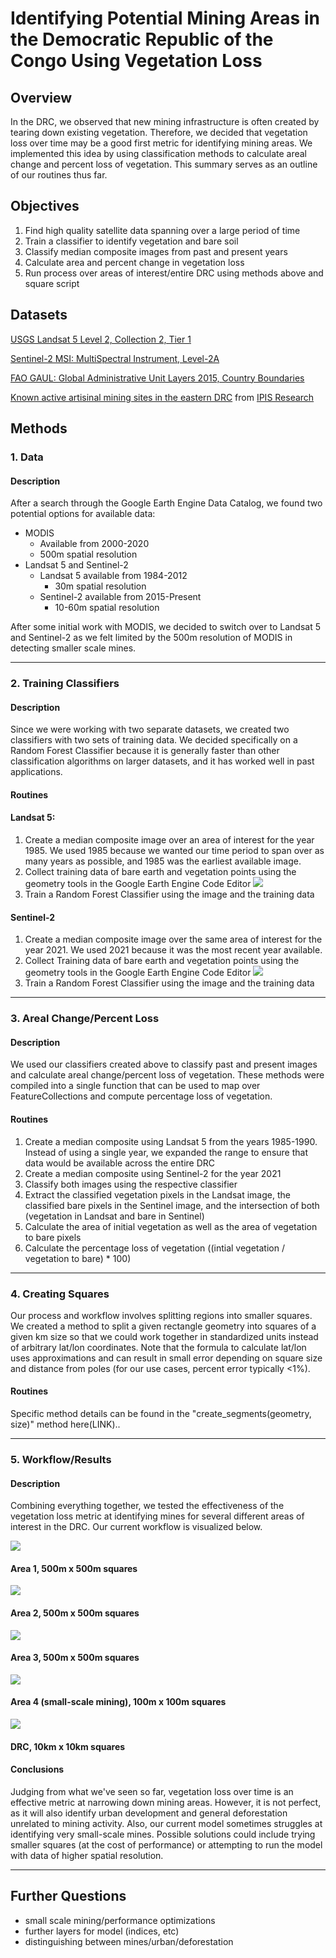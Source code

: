 # Identifying Potential Mining Areas in the Democratic Republic of the Congo Using Vegetation Loss

## Overview

In the DRC, we observed that new mining infrastructure is often created by tearing down existing vegetation. Therefore, we decided that vegetation loss over time may be a good first metric for identifying mining areas. We implemented this idea by using classification methods to calculate areal change and percent loss of vegetation. This summary serves as an outline of our routines thus far.

## Objectives

1. Find high quality satellite data spanning over a large period of time
2. Train a classifier to identify vegetation and bare soil
3. Classify median composite images from past and present years
4. Calculate area and percent change in vegetation loss
5. Run process over areas of interest/entire DRC using methods above and square script

## Datasets

[USGS Landsat 5 Level 2, Collection 2, Tier 1](https://developers.google.com/earth-engine/datasets/catalog/LANDSAT_LT05_C02_T1_L2?hl=en)

[Sentinel-2 MSI: MultiSpectral Instrument, Level-2A](https://developers.google.com/earth-engine/datasets/catalog/COPERNICUS_S2_SR#description)

[FAO GAUL: Global Administrative Unit Layers 2015, Country Boundaries](https://developers.google.com/earth-engine/datasets/catalog/FAO_GAUL_2015_level0?hl=en)

[Known active artisinal mining sites in the eastern DRC](http://geo.ipisresearch.be/geoserver/web/wicket/bookmarkable/org.geoserver.web.demo.MapPreviewPage?0)  from [IPIS Research](https://ipisresearch.be/home/maps-data/open-data/)

## Methods

### 1. Data

#### Description

After a search through the Google Earth Engine Data Catalog, we found two potential options for available data:

+ MODIS
	+ Available from 2000-2020
	+ 500m spatial resolution
+ Landsat 5 and Sentinel-2
	+ Landsat 5 available from 1984-2012
		+ 30m spatial resolution
	+ Sentinel-2 available from 2015-Present
	 	+ 10-60m spatial resolution

After some initial work with MODIS, we decided to switch over to Landsat 5 and Sentinel-2 as we felt limited by the 500m resolution of MODIS in detecting smaller scale mines.

<hr>

### 2. Training Classifiers

#### Description

Since we were working with two separate datasets, we created two classifiers with two sets of training data. We decided specifically on a Random Forest Classifier because it is generally faster than other classification algorithms on larger datasets, and it has worked well in past applications.

#### Routines

#### Landsat 5:

1. Create a median composite image over an area of interest for the year 1985. We used 1985 because we wanted our time period to span over as many years as possible, and 1985 was the earliest available image.
2. Collect training data of bare earth and vegetation points using the geometry tools in the Google Earth Engine Code Editor
![](https://github.com/CordulaRobinson/GEE/blob/main/raymondeah/congo/decision_tree/images/ls_training.PNG)
4. Train a Random Forest Classifier using the image and the training data

#### Sentinel-2

1. Create a median composite image over the same area of interest for the year 2021. We used 2021 because it was the most recent year available.
2. Collect Training data of bare earth and vegetation points using the geometry tools in the Google Earth Engine Code Editor
![](https://github.com/CordulaRobinson/GEE/blob/main/raymondeah/congo/decision_tree/images/s2_training.PNG)
4. Train a Random Forest Classifier using the image and the training data

<hr>

### 3. Areal Change/Percent Loss

#### Description

We used our classifiers created above to classify past and present images and calculate areal change/percent loss of vegetation. These methods were compiled into a single function that can be used to map over FeatureCollections and compute percentage loss of vegetation.

#### Routines

1. Create a median composite using Landsat 5 from the years 1985-1990. Instead of using a single year, we expanded the range to ensure that data would be available across the entire DRC
2. Create a median composite using Sentinel-2 for the year 2021
3. Classify both images using the  respective classifier
4. Extract the classified vegetation pixels in the Landsat image, the classified bare pixels in the Sentinel image, and the intersection of both (vegetation in Landsat and bare in Sentinel)
5. Calculate the area of initial vegetation as well as the area of vegetation to bare pixels
6. Calculate the percentage loss of vegetation ((intial vegetation / vegetation to bare) * 100)

<hr>

### 4. Creating Squares

Our process and workflow involves splitting regions into smaller squares. We created a method to split a given rectangle geometry into squares of a given km size so that we could work together in standardized units instead of arbitrary lat/lon coordinates. Note that the formula to calculate lat/lon uses approximations and can result in small error depending on square size and distance from poles (for our use cases, percent error typically <1%).

#### Routines

Specific method details can be found in the "create_segments(geometry, size)" method here(LINK)..

<hr>

### 5. Workflow/Results

#### Description

Combining everything together, we tested the effectiveness of the vegetation loss metric at identifying mines for several different areas of interest in the DRC. Our current workflow is visualized below.

![](https://github.com/CordulaRobinson/GEE/blob/main/raymondeah/congo/decision_tree/images/w.png)

#### Area 1, 500m x 500m squares

![](https://github.com/CordulaRobinson/GEE/blob/main/raymondeah/congo/decision_tree/images/area1.png)

#### Area 2, 500m x 500m squares

![](https://github.com/CordulaRobinson/GEE/blob/main/raymondeah/congo/decision_tree/images/area2.png)

#### Area 3, 500m x 500m squares

![](https://github.com/CordulaRobinson/GEE/blob/main/raymondeah/congo/decision_tree/images/area3.png)

#### Area 4 (small-scale mining), 100m x 100m squares

![](https://github.com/CordulaRobinson/GEE/blob/main/raymondeah/congo/decision_tree/images/area4.png)

#### DRC, 10km x 10km squares

#### Conclusions

Judging from what we've seen so far, vegetation loss over time is an effective metric at narrowing down mining areas. However, it is not perfect, as it will also identify urban development and general deforestation unrelated to mining activity. Also, our current model sometimes struggles at identifying very small-scale mines. Possible solutions could include trying smaller squares (at the cost of performance) or attempting to run the model with data of higher spatial resolution.

<hr>

## Further Questions

- small scale mining/performance optimizations
- further layers for model (indices, etc)
- distinguishing between mines/urban/deforestation


